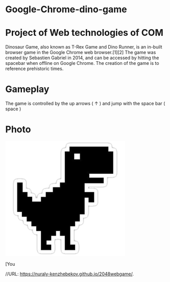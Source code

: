 # Google-Chrome-dino-game

# Project of Web technologies of COM

Dinosaur Game, also known as T-Rex Game and Dino Runner, is an in-built browser game in the Google Chrome web browser.[1][2] The game was created by Sebastien Gabriel in 2014, and can be accessed by hitting the spacebar when offline on Google Chrome. The creation of the game is to reference prehistoric times.

# Gameplay

The game is controlled by the up arrows ( ↑ )
and jump with the space bar ( space )

# Photo

![alt text](dino.png)

[You


//URL: https://nuraly-kenzhebekov.github.io/2048webgame/.
